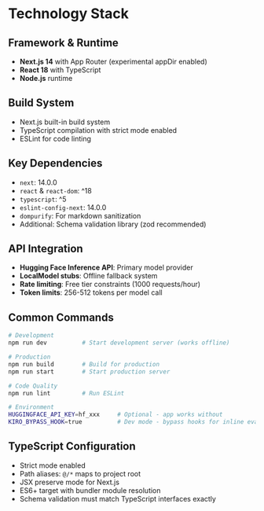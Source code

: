 # Technology Stack

## Framework & Runtime
- **Next.js 14** with App Router (experimental appDir enabled)
- **React 18** with TypeScript
- **Node.js** runtime

## Build System
- Next.js built-in build system
- TypeScript compilation with strict mode enabled
- ESLint for code linting

## Key Dependencies
- `next`: 14.0.0
- `react` & `react-dom`: ^18
- `typescript`: ^5
- `eslint-config-next`: 14.0.0
- `dompurify`: For markdown sanitization
- Additional: Schema validation library (zod recommended)

## API Integration
- **Hugging Face Inference API**: Primary model provider
- **LocalModel stubs**: Offline fallback system
- **Rate limiting**: Free tier constraints (1000 requests/hour)
- **Token limits**: 256-512 tokens per model call

## Common Commands
```bash
# Development
npm run dev          # Start development server (works offline)

# Production
npm run build        # Build for production
npm run start        # Start production server

# Code Quality
npm run lint         # Run ESLint

# Environment
HUGGINGFACE_API_KEY=hf_xxx     # Optional - app works without
KIRO_BYPASS_HOOK=true          # Dev mode - bypass hooks for inline evaluation
```

## TypeScript Configuration
- Strict mode enabled
- Path aliases: `@/*` maps to project root
- JSX preserve mode for Next.js
- ES6+ target with bundler module resolution
- Schema validation must match TypeScript interfaces exactly